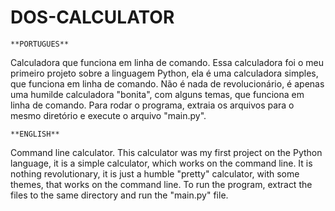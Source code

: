 # DOS-CALCULATOR
    **PORTUGUES**
Calculadora que funciona em linha de comando.
Essa calculadora foi o meu primeiro projeto sobre a linguagem Python, ela é uma calculadora simples, que funciona em linha de comando. 
Não é nada de revolucionário, é apenas uma humilde calculadora "bonita", com alguns temas, que funciona em linha de comando.
Para rodar o programa, extraia os arquivos para o mesmo diretório e execute o arquivo "main.py".

    **ENGLISH**
Command line calculator.
This calculator was my first project on the Python language, it is a simple calculator, which works on the command line.
It is nothing revolutionary, it is just a humble "pretty" calculator, with some themes, that works on the command line.
To run the program, extract the files to the same directory and run the "main.py" file.
